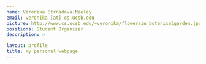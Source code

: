 ```yaml
---
name: Veronika Strnadova-Neeley
email: veronika [at] cs.ucsb.edu
picture: http://www.cs.ucsb.edu/~veronika/flowersin_botanicalgarden.jpg
positions: Student Organizer
description: >

layout: profile
title: my personal webpage
---
```

